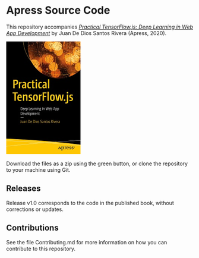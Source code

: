# Apress Source Code

This repository accompanies [*Practical TensorFlow.js: Deep Learning in Web App Development*](https://www.apress.com/9781484262726) by Juan De Dios Santos Rivera (Apress, 2020).

[comment]: #cover
![Cover image](9781484262726.jpg)

Download the files as a zip using the green button, or clone the repository to your machine using Git.

## Releases

Release v1.0 corresponds to the code in the published book, without corrections or updates.

## Contributions

See the file Contributing.md for more information on how you can contribute to this repository.